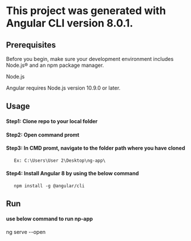# This project was generated with Angular CLI version 8.0.1.


## Prerequisites
Before you begin, make sure your development environment includes Node.js® and an npm package manager.

Node.js

Angular requires Node.js version 10.9.0 or later.

## Usage

#### Step1: Clone repo to your local folder
#### Step2: Open command promt
#### Step3: In CMD promt, navigate to the folder path where you have cloned
       Ex: C:\Users\User 2\Desktop\ng-app\
#### Step4: Install Angular 8 by using the below command
       npm install -g @angular/cli

## Run
#### use below command to run np-app
ng serve --open




